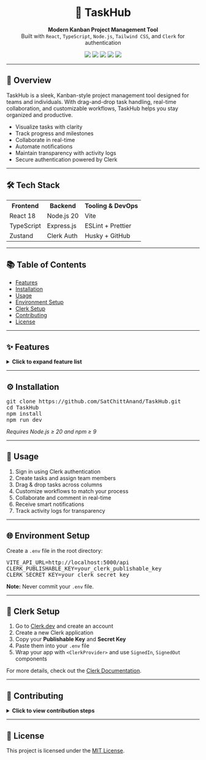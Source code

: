 <h1 align="center">🚀 TaskHub</h1>

<p align="center">
  <strong>Modern Kanban Project Management Tool</strong><br>
  Built with <code>React</code>, <code>TypeScript</code>, <code>Node.js</code>, <code>Tailwind CSS</code>, and <code>Clerk</code> for authentication
</p>

<p align="center">
  <img src="https://img.shields.io/badge/React-18.2.0-blue?logo=react" />
  <img src="https://img.shields.io/badge/TypeScript-5.2.0-blue?logo=typescript" />
  <img src="https://img.shields.io/badge/Node.js-20.x-green?logo=node.js" />
  <img src="https://img.shields.io/badge/Clerk-Auth-lightgrey?logo=clerk" />
  <img src="https://img.shields.io/badge/License-MIT-yellow.svg" />
</p>

---

<h2>📝 Overview</h2>

<p>
TaskHub is a sleek, Kanban-style project management tool designed for teams and individuals. With drag-and-drop task handling, real-time collaboration, and customizable workflows, TaskHub helps you stay organized and productive.
</p>

<ul>
  <li>Visualize tasks with clarity</li>
  <li>Track progress and milestones</li>
  <li>Collaborate in real-time</li>
  <li>Automate notifications</li>
  <li>Maintain transparency with activity logs</li>
  <li>Secure authentication powered by Clerk</li>
</ul>

---

<h2>🛠️ Tech Stack</h2>

<table>
  <tr>
    <th>Frontend</th>
    <th>Backend</th>
    <th>Tooling & DevOps</th>
  </tr>
  <tr>
    <td>React 18</td>
    <td>Node.js 20</td>
    <td>Vite</td>
  </tr>
  <tr>
    <td>TypeScript</td>
    <td>Express.js</td>
    <td>ESLint + Prettier</td>
  </tr>
  <tr>
    <td>Zustand</td>
    <td>Clerk Auth</td>
    <td>Husky + GitHub</td>
  </tr>
</table>

---

<h2>📚 Table of Contents</h2>

<ul>
  <li><a href="#features">Features</a></li>
  <li><a href="#installation">Installation</a></li>
  <li><a href="#usage">Usage</a></li>
  <li><a href="#environment-setup">Environment Setup</a></li>
  <li><a href="#clerk-setup">Clerk Setup</a></li>
  <li><a href="#contributing">Contributing</a></li>
  <li><a href="#license">License</a></li>
</ul>

---

<h2 id="features">✨ Features</h2>

<details>
  <summary><strong>Click to expand feature list</strong></summary>
  <ul>
    <li>🧩 Kanban Board with drag-and-drop</li>
    <li>🔄 Customizable workflows</li>
    <li>👥 Real-time collaboration</li>
    <li>🔔 Automated notifications</li>
    <li>📈 Activity tracking</li>
    <li>🎯 Milestone monitoring</li>
    <li>🔐 Authentication via Clerk</li>
  </ul>
</details>

---

<h2 id="installation">⚙️ Installation</h2>

<pre>
git clone https://github.com/SatChittAnand/TaskHub.git
cd TaskHub
npm install
npm run dev
</pre>

<p><em>Requires Node.js ≥ 20 and npm ≥ 9</em></p>

---

<h2 id="usage">🚀 Usage</h2>

<ol>
  <li>Sign in using Clerk authentication</li>
  <li>Create tasks and assign team members</li>
  <li>Drag & drop tasks across columns</li>
  <li>Customize workflows to match your process</li>
  <li>Collaborate and comment in real-time</li>
  <li>Receive smart notifications</li>
  <li>Track activity logs for transparency</li>
</ol>

---

<h2 id="environment-setup">🌐 Environment Setup</h2>

<p>Create a <code>.env</code> file in the root directory:</p>

<pre>
VITE_API_URL=http://localhost:5000/api
CLERK_PUBLISHABLE_KEY=your_clerk_publishable_key
CLERK_SECRET_KEY=your_clerk_secret_key
</pre>

<p><strong>Note:</strong> Never commit your <code>.env</code> file.</p>

---

<h2 id="clerk-setup">🔐 Clerk Setup</h2>

<ol>
  <li>Go to <a href="https://clerk.dev" target="_blank">Clerk.dev</a> and create an account</li>
  <li>Create a new Clerk application</li>
  <li>Copy your <strong>Publishable Key</strong> and <strong>Secret Key</strong></li>
  <li>Paste them into your <code>.env</code> file</li>
  <li>Wrap your app with <code>&lt;ClerkProvider&gt;</code> and use <code>SignedIn</code>, <code>SignedOut</code> components</li>
</ol>

<p>For more details, check out the <a href="https://clerk.dev/docs" target="_blank">Clerk Documentation</a>.</p>

---

<h2 id="contributing">🤝 Contributing</h2>

<details>
  <summary><strong>Click to view contribution steps</strong></summary>

  <ol>
    <li>Fork the repository</li>
    <li>Clone your fork</li>
    <pre>git clone https://github.com/your-username/TaskHub.git</pre>
    <li>Create a feature branch</li>
    <pre>git checkout -b feature/your-feature-name</pre>
    <li>Make your changes</li>
    <li>Commit with a descriptive message</li>
    <pre>git commit -m "Add: your feature description"</pre>
    <li>Push to your fork</li>
    <pre>git push origin feature/your-feature-name</pre>
    <li>Open a pull request</li>
  </ol>

  <p>Please follow our coding standards and include relevant tests.</p>
</details>

---

<h2 id="license">📄 License</h2>

<p>This project is licensed under the <a href="LICENSE">MIT License</a>.</p>
